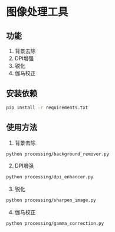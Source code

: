 <!--
 * @Author: hiddenSharp429 z404878860@163.com
 * @Date: 2024-10-14 20:06:58
 * @LastEditors: hiddenSharp429 z404878860@163.com
 * @LastEditTime: 2024-10-14 20:07:44
 * @FilePath: /TIFF DPI Enhancer/README.md
 * @Description: 这是默认设置,请设置`customMade`, 打开koroFileHeader查看配置 进行设置: https://github.com/OBKoro1/koro1FileHeader/wiki/%E9%85%8D%E7%BD%AE
-->
# 图像处理工具

## 功能

1. 背景去除
2. DPI增强
3. 锐化
4. 伽马校正

## 安装依赖

```bash
pip install -r requirements.txt
```

## 使用方法

1. 背景去除

```bash
python processing/background_remover.py
```

2. DPI增强

```bash
python processing/dpi_enhancer.py
```

3. 锐化

```bash
python processing/sharpen_image.py
```

4. 伽马校正

```bash
python processing/gamma_correction.py
```